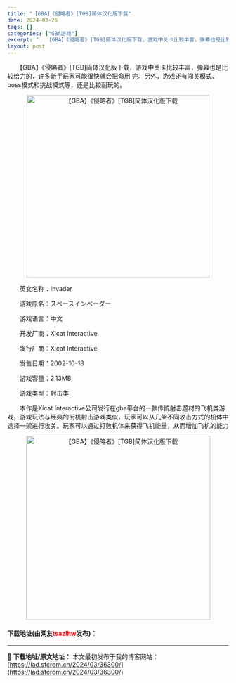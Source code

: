 ```yaml
---
title: "【GBA】《侵略者》[TGB]简体汉化版下载"
date: 2024-03-26
tags: []
categories: ["GBA游戏"]
excerpt: "　　【GBA】《侵略者》[TGB]简体汉化版下载，游戏中关卡比较丰富，弹幕也是比较给力的，许多新手玩家可能很快就会把命用 完。另外，游戏还有闯关模式、boss模式和挑战模式等，还是比较耐玩的。 　　英文名称：Invader 　　游戏原名：スペースインベーダー 　　游戏语言：中文 　　开发厂商：Xic&hellip;"
layout: post
---
```


 <p>　　【GBA】《侵略者》[TGB]简体汉化版下载，游戏中关卡比较丰富，弹幕也是比较给力的，许多新手玩家可能很快就会把命用 完。另外，游戏还有闯关模式、boss模式和挑战模式等，还是比较耐玩的。</p> <p align="center"><img align="" border="0" src="https://lad.sfcrom.cn/wp-content/uploads/2024/03/20240326_660264f14e714.png" width="416" alt="【GBA】《侵略者》[TGB]简体汉化版下载" /></p> <p>　　英文名称：Invader</p> <p>　　游戏原名：スペースインベーダー</p> <p>　　游戏语言：中文</p> <p>　　开发厂商：Xicat Interactive</p> <p>　　发行厂商：Xicat Interactive</p> <p>　　发售日期：2002-10-18</p> <p>　　游戏容量：2.13MB</p> <p>　　游戏类型：射击类</p> <p>　　本作是Xicat Interactive公司发行在gba平台的一款传统射击题材的飞机类游戏，游戏玩法与经典的街机射击游戏类似，玩家可以从几架不同攻击方式的机体中选择一架进行攻关。玩家可以通过打败机体来获得飞机能量，从而增加飞机的能力</p> <p align="center"><img align="" border="0" src="https://lad.sfcrom.cn/wp-content/uploads/2024/03/20240326_660264f1ce90e.png" width="419" alt="【GBA】《侵略者》[TGB]简体汉化版下载" /></p> <p><h4>下载地址(由网友<font color="red">tsazlhw</font>发布)：</h4></p> 

---
📖 **下载地址/原文地址：** 本文最初发布于我的博客网站：[https://lad.sfcrom.cn/2024/03/36300/](https://lad.sfcrom.cn/2024/03/36300/)
